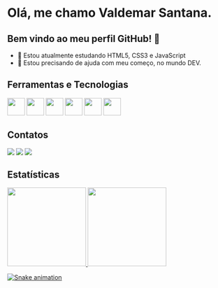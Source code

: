 # Olá, me chamo Valdemar Santana.
## Bem vindo ao meu perfil GitHub! 👋


- 🌱 Estou atualmente estudando HTML5, CSS3 e JavaScript
- 🤔 Estou precisando de ajuda com meu começo, no mundo DEV.

## Ferramentas e Tecnologias

<img src="https://cdn.jsdelivr.net/gh/devicons/devicon/icons/git/git-original.svg" width="40" height="40"/> 
            <img src="https://cdn.jsdelivr.net/gh/devicons/devicon/icons/github/github-original-wordmark.svg" width="40" height="40"/>
           <img src="https://cdn.jsdelivr.net/gh/devicons/devicon/icons/html5/html5-original-wordmark.svg" width="40" height="40"/> 
            <img src="https://cdn.jsdelivr.net/gh/devicons/devicon/icons/css3/css3-original-wordmark.svg" width="40" height="40"/> 
            <img src="https://cdn.jsdelivr.net/gh/devicons/devicon/icons/javascript/javascript-original.svg" width="40" height="40"/> 
            <img src="https://cdn.jsdelivr.net/gh/devicons/devicon/icons/nodejs/nodejs-original-wordmark.svg" width="40" height="40"/>
          
## Contatos          
          
<div>
<a href="https://instagram.com/valdemarsantana12" target="_blank"><img src="https://img.shields.io/badge/-Instagram-%23E4405F?style=for-the-badge&logo=instagram&logoColor=white" target="_blank"></a>
<a href = "mailto:valdemar12tw@gmail.com"><img src="https://img.shields.io/badge/Gmail-D14836?style=for-the-badge&logo=gmail&logoColor=white" target="_blank"></a>
<a href="https://www.linkedin.com/in/valdemar-santana-98b0a3263" target="_blank"><img src="https://img.shields.io/badge/-LinkedIn-%230077B5?style=for-the-badge&logo=linkedin&logoColor=white" target="_blank"></a>   
</div>

## Estatísticas

<div>
<a href="https://github.com/valdemar1213">
<img height="180em" src="https://github-readme-stats.vercel.app/api/top-langs/?username=seu-usuário-aqui&layout=compact&langs_count=7&theme=dracula"/>
<img height="180em" src="https://github-readme-stats.vercel.app/api?username=seu-usuário-aqui&show_icons=true&theme=dracula&include_all_commits=true&count_private=true"/>
</div>

![Snake animation](https://github.com/valdemar1213/valdemar1213/blob/output/github-contribution-grid-snake.svg)
